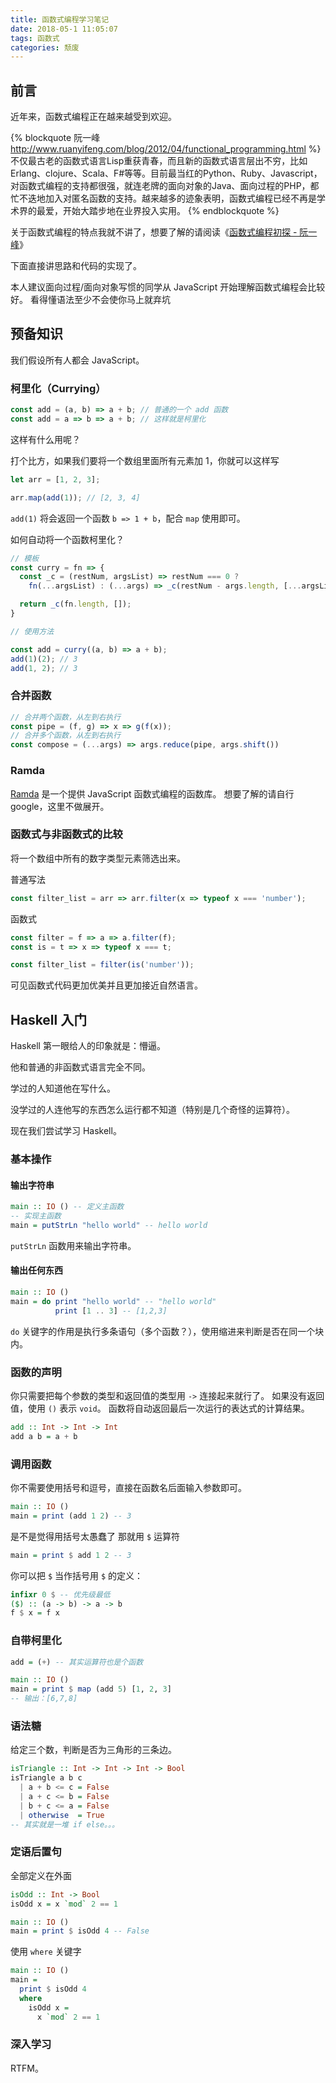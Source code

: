 ```yaml
---
title: 函数式编程学习笔记
date: 2018-05-1 11:05:07
tags: 函数式
categories: 颓废
---
```


## 前言

近年来，函数式编程正在越来越受到欢迎。

{% blockquote 阮一峰 http://www.ruanyifeng.com/blog/2012/04/functional_programming.html %}
不仅最古老的函数式语言Lisp重获青春，而且新的函数式语言层出不穷，比如Erlang、clojure、Scala、F#等等。目前最当红的Python、Ruby、Javascript，对函数式编程的支持都很强，就连老牌的面向对象的Java、面向过程的PHP，都忙不迭地加入对匿名函数的支持。越来越多的迹象表明，函数式编程已经不再是学术界的最爱，开始大踏步地在业界投入实用。
{% endblockquote %}

关于函数式编程的特点我就不讲了，想要了解的请阅读《[函数式编程初探 - 阮一峰](http://www.ruanyifeng.com/blog/2012/04/functional_programming.html)》

下面直接讲思路和代码的实现了。

本人建议面向过程/面向对象写惯的同学从 JavaScript 开始理解函数式编程会比较好。
<span class="truth" title="你看看人家 Haskell">看得懂语法至少不会使你马上就弃坑</span>

## 预备知识

我们假设所有人都会 JavaScript。

### 柯里化（Currying）

```js
const add = (a, b) => a + b; // 普通的一个 add 函数
const add = a => b => a + b; // 这样就是柯里化
```

这样有什么用呢？

打个比方，如果我们要将一个数组里面所有元素加 1，你就可以这样写

```js
let arr = [1, 2, 3];

arr.map(add(1)); // [2, 3, 4]
```

`add(1)` 将会返回一个函数 `b => 1 + b`，配合 `map` 使用即可。

如何自动将一个函数柯里化？

```js
// 模板
const curry = fn => {
  const _c = (restNum, argsList) => restNum === 0 ?
    fn(...argsList) : (...args) => _c(restNum - args.length, [...argsList, ...args]);

  return _c(fn.length, []);
}

// 使用方法

const add = curry((a, b) => a + b);
add(1)(2); // 3
add(1, 2); // 3
```

### 合并函数

```js
// 合并两个函数，从左到右执行
const pipe = (f, g) => x => g(f(x));
// 合并多个函数，从左到右执行
const compose = (...args) => args.reduce(pipe, args.shift())
```

### Ramda

[Ramda](http://ramdajs.com/) 是一个提供 JavaScript 函数式编程的函数库。
想要了解的请自行 google，这里不做展开。

### 函数式与非函数式的比较

将一个数组中所有的数字类型元素筛选出来。

普通写法

```js
const filter_list = arr => arr.filter(x => typeof x === 'number');
```

函数式

```js
const filter = f => a => a.filter(f);
const is = t => x => typeof x === t;

const filter_list = filter(is('number'));
```

可见函数式代码更加优美并且更加接近自然语言。

## Haskell 入门

Haskell 第一眼给人的印象就是：懵逼。

他和普通的非函数式语言完全不同。

学过的人知道他在写什么。

没学过的人连他写的东西怎么运行都不知道（特别是几个奇怪的运算符）。

现在我们尝试学习 Haskell。

### 基本操作

#### 输出字符串

```haskell
main :: IO () -- 定义主函数
-- 实现主函数
main = putStrLn "hello world" -- hello world
```

`putStrLn` 函数用来输出字符串。

#### 输出任何东西

```haskell
main :: IO ()
main = do print "hello world" -- "hello world"
          print [1 .. 3] -- [1,2,3]
```

`do` 关键字的作用是执行多条语句（多个函数？），使用缩进来判断是否在同一个块内。

### 函数的声明

你只需要把每个参数的类型和返回值的类型用 `->` 连接起来就行了。
如果没有返回值，使用 `()` 表示 `void`。
函数将自动返回最后一次运行的表达式的计算结果。

```haskell
add :: Int -> Int -> Int
add a b = a + b
```

### 调用函数

你不需要使用括号和逗号，直接在函数名后面输入参数即可。

```haskell
main :: IO ()
main = print (add 1 2) -- 3
```

是不是觉得用括号太愚蠢了
那就用 `$` 运算符

```haskell
main = print $ add 1 2 -- 3
```

你可以把 `$` 当作括号用
`$` 的定义：

```haskell
infixr 0 $ -- 优先级最低
($) :: (a -> b) -> a -> b
f $ x = f x
```

### 自带柯里化

```haskell
add = (+) -- 其实运算符也是个函数

main :: IO ()
main = print $ map (add 5) [1, 2, 3]
-- 输出：[6,7,8]
```

### 语法糖

给定三个数，判断是否为三角形的三条边。

```haskell
isTriangle :: Int -> Int -> Int -> Bool
isTriangle a b c
  | a + b <= c = False
  | a + c <= b = False
  | b + c <= a = False
  | otherwise  = True
-- 其实就是一堆 if else。。。
```

### 定语后置句

全部定义在外面

```haskell
isOdd :: Int -> Bool
isOdd x = x `mod` 2 == 1

main :: IO ()
main = print $ isOdd 4 -- False
```

使用 `where` 关键字

```haskell
main :: IO ()
main =
  print $ isOdd 4
  where
    isOdd x =
      x `mod` 2 == 1
```

### 深入学习

RTFM。





